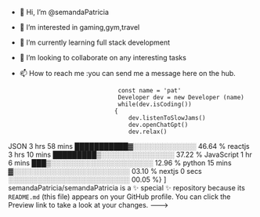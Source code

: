 - 👋 Hi, I’m @semandaPatricia
- 👀 I’m interested in gaming,gym,travel
- 🌱 I’m currently learning full stack development
- 💞️ I’m looking to collaborate on any interesting tasks
- 📫 How to reach me :you can send me a message here on the hub.

                                  const name = 'pat'
                                  Developer dev = new Developer (name)
                                  while(dev.isCoding())
                                 {
                                     dev.listenToSlowJams()
                                     dev.openChatGpt()
                                     dev.relax()
JSON            3 hrs 58 mins   ███████████▓░░░░░░░░░░░░░   46.64 %
reactjs      3 hrs 10 mins   █████████▒░░░░░░░░░░░░░░░   37.22 %
JavaScript      1 hr 6 mins     ███▒░░░░░░░░░░░░░░░░░░░░░   12.96 %
python           15 mins         ▓░░░░░░░░░░░░░░░░░░░░░░░░   03.10 %
nextjs             0 secs          ░░░░░░░░░░░░░░░░░░░░░░░░░   00.05 %}
[
](https://media4.giphy.com/media/v1.Y2lkPTc5MGI3NjExMTAxbTJnM2hqc2QwNWd3MWhnNDJ4MmlqMXhydzBrYzB3eXNjMGUycCZlcD12MV9pbnRlcm5hbF9naWZfYnlfaWQmY3Q9cw/jIgXf4hgbHCeKiXpvt/giphy.gif)]
semandaPatricia/semandaPatricia is a ✨ special ✨ repository because its `README.md` (this file) appears on your GitHub profile.
You can click the Preview link to take a look at your changes.
--->
